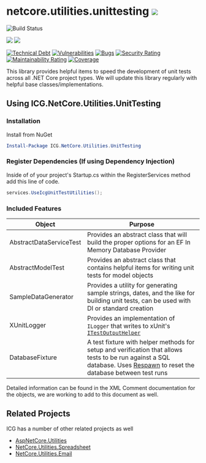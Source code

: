 # netcore.utilities.unittesting ![](https://img.shields.io/github/license/iowacomputergurus/netcore.utilities.unittesting.svg)

![Build Status](https://github.com/IowaComputerGurus/netcore.utilities.unittesting/actions/workflows/ci-build.yml/badge.svg)

![](https://img.shields.io/nuget/v/icg.netcore.utilities.unittesting.svg) ![](https://img.shields.io/nuget/dt/icg.netcore.utilities.unittesting.svg)

[![Technical Debt](https://sonarcloud.io/api/project_badges/measure?project=IowaComputerGurus_netcore.utilities.unittesting&metric=sqale_index)](https://sonarcloud.io/summary/new_code?id=IowaComputerGurus_netcore.utilities.unittesting)
[![Vulnerabilities](https://sonarcloud.io/api/project_badges/measure?project=IowaComputerGurus_netcore.utilities.unittesting&metric=vulnerabilities)](https://sonarcloud.io/summary/new_code?id=IowaComputerGurus_netcore.utilities.unittesting)
[![Bugs](https://sonarcloud.io/api/project_badges/measure?project=IowaComputerGurus_netcore.utilities.unittesting&metric=bugs)](https://sonarcloud.io/summary/new_code?id=IowaComputerGurus_netcore.utilities.unittesting)
[![Security Rating](https://sonarcloud.io/api/project_badges/measure?project=IowaComputerGurus_netcore.utilities.unittesting&metric=security_rating)](https://sonarcloud.io/summary/new_code?id=IowaComputerGurus_netcore.utilities.unittesting)
[![Maintainability Rating](https://sonarcloud.io/api/project_badges/measure?project=IowaComputerGurus_netcore.utilities.unittesting&metric=sqale_rating)](https://sonarcloud.io/summary/new_code?id=IowaComputerGurus_netcore.utilities.unittesting)
[![Coverage](https://sonarcloud.io/api/project_badges/measure?project=IowaComputerGurus_netcore.utilities.unittesting&metric=coverage)](https://sonarcloud.io/summary/new_code?id=IowaComputerGurus_netcore.utilities.unittesting)

This library provides helpful items to speed the development of unit tests across all .NET Core project types.  We will update this library regularly with helpful base classes/implementations.

## Using ICG.NetCore.Utilities.UnitTesting

### Installation

Install from NuGet

``` powershell
Install-Package ICG.NetCore.Utilities.UnitTesting
```
### Register Dependencies (If using Dependency Injection)

Inside of of your project's Startup.cs within the RegisterServices method add this line of code.

``` csharp
services.UseIcgUnitTestUtilities();
```

### Included Features

| Object | Purpose |
| ---- | --- |
| AbstractDataServiceTest | Provides an abstract class that will build the proper options for an EF In Memory Database Provider|
| AbstractModelTest | Provides an abstract class that contains helpful items for writing unit tests for model objects | 
| SampleDataGenerator | Provides a utility for generating sample strings, dates, and the like for building unit tests, can be used with DI or standard creation |
| XUnitLogger | Provides an implementation of `ILogger` that writes to xUnit's [`ITestOutputHelper`](https://xunit.net/docs/capturing-output) |
| DatabaseFixture | A test fixture with helper methods for setup and verification that allows tests to be run against a SQL database. Uses [Respawn](https://github.com/jbogard/Respawn) to reset the database between test runs |
Detailed information can be found in the XML Comment documentation for the objects, we are working to add to this document as well.

## Related Projects

ICG has a number of other related projects as well

* [AspNetCore.Utilities](https://www.github.com/iowacomputergurus/aspnetcore.utilities)
* [NetCore.Utilities.Spreadsheet](https://www.github.com/iowacomputergurus/netcore.utilities.spreadsheet)
* [NetCore.Utilities.Email](https://www.github.com/iowacomputergurus/netcore.utilities.email)